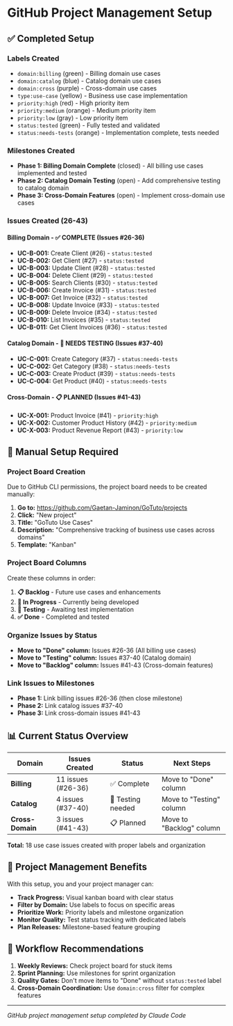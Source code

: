 # GitHub Project Management Setup

## ✅ Completed Setup

### Labels Created
- `domain:billing` (green) - Billing domain use cases
- `domain:catalog` (blue) - Catalog domain use cases  
- `domain:cross` (purple) - Cross-domain use cases
- `type:use-case` (yellow) - Business use case implementation
- `priority:high` (red) - High priority item
- `priority:medium` (orange) - Medium priority item
- `priority:low` (gray) - Low priority item
- `status:tested` (green) - Fully tested and validated
- `status:needs-tests` (orange) - Implementation complete, tests needed

### Milestones Created
- **Phase 1: Billing Domain Complete** (closed) - All billing use cases implemented and tested
- **Phase 2: Catalog Domain Testing** (open) - Add comprehensive testing to catalog domain
- **Phase 3: Cross-Domain Features** (open) - Implement cross-domain use cases

### Issues Created (26-43)

#### Billing Domain - ✅ COMPLETE (Issues #26-36)
- **UC-B-001:** Create Client (#26) - `status:tested`
- **UC-B-002:** Get Client (#27) - `status:tested`
- **UC-B-003:** Update Client (#28) - `status:tested`
- **UC-B-004:** Delete Client (#29) - `status:tested` 
- **UC-B-005:** Search Clients (#30) - `status:tested`
- **UC-B-006:** Create Invoice (#31) - `status:tested`
- **UC-B-007:** Get Invoice (#32) - `status:tested`
- **UC-B-008:** Update Invoice (#33) - `status:tested`
- **UC-B-009:** Delete Invoice (#34) - `status:tested`
- **UC-B-010:** List Invoices (#35) - `status:tested`
- **UC-B-011:** Get Client Invoices (#36) - `status:tested`

#### Catalog Domain - 🚧 NEEDS TESTING (Issues #37-40)
- **UC-C-001:** Create Category (#37) - `status:needs-tests`
- **UC-C-002:** Get Category (#38) - `status:needs-tests`
- **UC-C-003:** Create Product (#39) - `status:needs-tests`
- **UC-C-004:** Get Product (#40) - `status:needs-tests`

#### Cross-Domain - 📋 PLANNED (Issues #41-43)
- **UC-X-001:** Product Invoice (#41) - `priority:high`
- **UC-X-002:** Customer Product History (#42) - `priority:medium`
- **UC-X-003:** Product Revenue Report (#43) - `priority:low`

## 🚧 Manual Setup Required

### Project Board Creation
Due to GitHub CLI permissions, the project board needs to be created manually:

1. **Go to:** https://github.com/Gaetan-Jaminon/GoTuto/projects
2. **Click:** "New project"
3. **Title:** "GoTuto Use Cases"
4. **Description:** "Comprehensive tracking of business use cases across domains"
5. **Template:** "Kanban"

### Project Board Columns
Create these columns in order:
1. **📋 Backlog** - Future use cases and enhancements
2. **🚧 In Progress** - Currently being developed  
3. **🧪 Testing** - Awaiting test implementation
4. **✅ Done** - Completed and tested

### Organize Issues by Status
- **Move to "Done" column:** Issues #26-36 (All billing use cases)
- **Move to "Testing" column:** Issues #37-40 (Catalog domain)
- **Move to "Backlog" column:** Issues #41-43 (Cross-domain features)

### Link Issues to Milestones
- **Phase 1:** Link billing issues #26-36 (then close milestone)
- **Phase 2:** Link catalog issues #37-40
- **Phase 3:** Link cross-domain issues #41-43

## 📊 Current Status Overview

| Domain | Issues Created | Status | Next Steps |
|--------|----------------|--------|------------|
| **Billing** | 11 issues (#26-36) | ✅ Complete | Move to "Done" column |
| **Catalog** | 4 issues (#37-40) | 🧪 Testing needed | Move to "Testing" column |
| **Cross-Domain** | 3 issues (#41-43) | 📋 Planned | Move to "Backlog" column |

**Total:** 18 use case issues created with proper labels and organization

## 🎯 Project Management Benefits

With this setup, you and your project manager can:
- **Track Progress:** Visual kanban board with clear status
- **Filter by Domain:** Use labels to focus on specific areas
- **Prioritize Work:** Priority labels and milestone organization
- **Monitor Quality:** Test status tracking with dedicated labels
- **Plan Releases:** Milestone-based feature grouping

## 🔄 Workflow Recommendations

1. **Weekly Reviews:** Check project board for stuck items
2. **Sprint Planning:** Use milestones for sprint organization  
3. **Quality Gates:** Don't move items to "Done" without `status:tested` label
4. **Cross-Domain Coordination:** Use `domain:cross` filter for complex features

---

*GitHub project management setup completed by Claude Code*